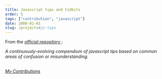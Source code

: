 ```yaml
---
title: Javascript tips and tidbits 
order: 5
tags: ["contribution", "javascript"]
date: 2000-01-01
slug: /projects#js-tips
---
```


From the <a href="https://github.com/nas5w/javascript-tips-and-tidbits" target="_blank">
  <i>
    official repository
  </i>
</a>:

<p style="margin-top: .7rem">
  <i>
    A continuously-evolving compendium of javascript tips based on common areas of confusion or misunderstanding.
  </i>
</p>

<br>


<a href="https://github.com/nas5w/javascript-tips-and-tidbits/commits?author=Andrei0872" target="_blank">
  <i>
    My Contributions
  </i>
</a>